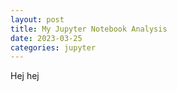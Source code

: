 ```yaml
---
layout: post
title: My Jupyter Notebook Analysis
date: 2023-03-25
categories: jupyter
---
```


Hej hej 
